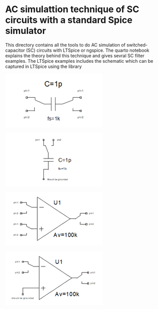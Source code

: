 # AC simulattion technique of SC circuits with a standard Spice simulator

This directory contains all the tools to do AC simulation of switched-capacitor (SC) circuits with LTSpice or ngspice. The quarto notebook explains the theory behind this technique and gives sevral SC filter examples. The LTSpice examples includes the schematic which can be captured in LTSpice using the library 

![Switched-capacitor.](/img/SC.png)

![Grounded switched-capacitor.](/img/SCG.png)

![Switched-OPAMP.](/img/SOPAMP.png)

![Grounded switched-OPAMP.](/img/SOPAMPG.png)

